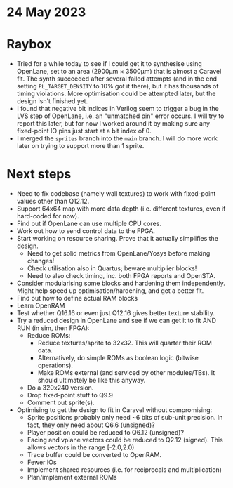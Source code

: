 # 24 May 2023

# Raybox

*   Tried for a while today to see if I could get it to synthesise using OpenLane, set to an
    area (2900&micro;m &times; 3500&micro;m) that is almost a Caravel fit. The synth succeeded
    after several failed attempts (and in the end setting `PL_TARGET_DENSITY` to 10% got it there),
    but it has thousands of timing violations. More optimisation could be attempted later, but
    the design isn't finished yet.
*   I found that negative bit indices in Verilog seem to trigger a bug in the LVS step of OpenLane,
    i.e. an "unmatched pin" error occurs. I will try to report this later, but for now I worked
    around it by making sure any fixed-point IO pins just start at a bit index of 0.
*   I merged the `sprites` branch into the `main` branch. I will do more work later on trying to
    support more than 1 sprite.

# Next steps

*   Need to fix codebase (namely wall textures) to work with fixed-point values other than Q12.12.
*   Support 64x64 map with more data depth (i.e. different textures, even if hard-coded for now).
*   Find out if OpenLane can use multiple CPU cores.
*   Work out how to send control data to the FPGA.
*   Start working on resource sharing. Prove that it actually simplifies the design.
    *   Need to get solid metrics from OpenLane/Yosys before making changes!
    *   Check utilisation also in Quartus; beware multiplier blocks!
    *   Need to also check timing, inc. both FPGA reports and OpenSTA.
*   Consider modularising some blocks and hardening them independently. Might help speed up optimisation/hardening, and get a better fit.
*   Find out how to define actual RAM blocks
*   Learn OpenRAM
*   Test whether Q16.16 or even just Q12.16 gives better texture stability.
*   Try a reduced design in OpenLane and see if we can get it to fit AND RUN (in sim, then FPGA):
    *   Reduce ROMs:
        *   Reduce textures/sprite to 32x32. This will quarter their ROM data.
        *   Alternatively, do simple ROMs as boolean logic (bitwise operations).
        *   Make ROMs external (and serviced by other modules/TBs). It should ultimately be like this anyway.
    *   Do a 320x240 version.
    *   Drop fixed-point stuff to Q9.9
    *   Comment out sprite(s).
*   Optimising to get the design to fit in Caravel without compromising:
    *   Sprite positions probably only need ~6 bits of sub-unit precision. In fact, they only need about Q6.6 (unsigned)?
    *   Player position could be reduced to Q6.12 (unsigned)?
    *   Facing and vplane vectors could be reduced to Q2.12 (signed). This allows vectors in the range [-2.0,2.0)
    *   Trace buffer could be converted to OpenRAM.
    *   Fewer IOs
    *   Implement shared resources (i.e. for reciprocals and multiplication)
    *   Plan/implement external ROMs

